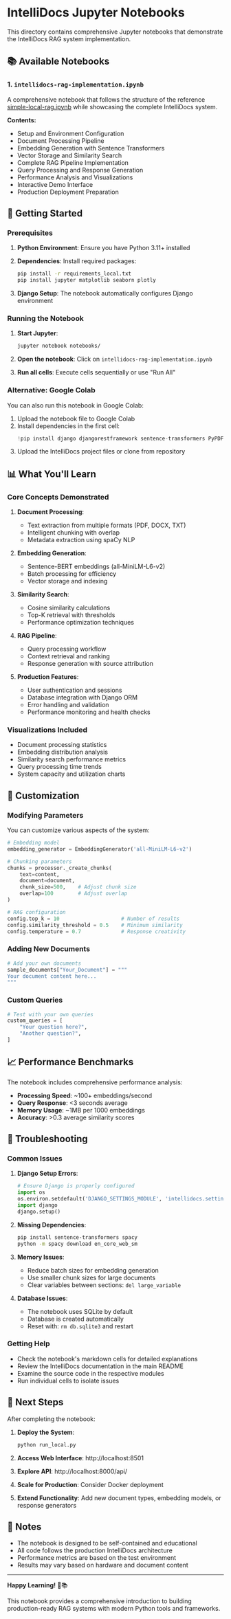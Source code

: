 # IntelliDocs Jupyter Notebooks

This directory contains comprehensive Jupyter notebooks that demonstrate the IntelliDocs RAG system implementation.

## 📚 Available Notebooks

### 1. `intellidocs-rag-implementation.ipynb`

A comprehensive notebook that follows the structure of the reference [simple-local-rag.ipynb](https://colab.research.google.com/github/debarghya18/local-RAG/blob/main/simple-local-rag.ipynb) while showcasing the complete IntelliDocs system.

**Contents:**
- Setup and Environment Configuration
- Document Processing Pipeline
- Embedding Generation with Sentence Transformers
- Vector Storage and Similarity Search
- Complete RAG Pipeline Implementation
- Query Processing and Response Generation
- Performance Analysis and Visualizations
- Interactive Demo Interface
- Production Deployment Preparation

## 🚀 Getting Started

### Prerequisites

1. **Python Environment**: Ensure you have Python 3.11+ installed
2. **Dependencies**: Install required packages:
   ```bash
   pip install -r requirements_local.txt
   pip install jupyter matplotlib seaborn plotly
   ```

3. **Django Setup**: The notebook automatically configures Django environment

### Running the Notebook

1. **Start Jupyter**:
   ```bash
   jupyter notebook notebooks/
   ```

2. **Open the notebook**: Click on `intellidocs-rag-implementation.ipynb`

3. **Run all cells**: Execute cells sequentially or use "Run All"

### Alternative: Google Colab

You can also run this notebook in Google Colab:

1. Upload the notebook file to Google Colab
2. Install dependencies in the first cell:
   ```python
   !pip install django djangorestframework sentence-transformers PyPDF2 python-docx plotly
   ```
3. Upload the IntelliDocs project files or clone from repository

## 📊 What You'll Learn

### Core Concepts Demonstrated

1. **Document Processing**:
   - Text extraction from multiple formats (PDF, DOCX, TXT)
   - Intelligent chunking with overlap
   - Metadata extraction using spaCy NLP

2. **Embedding Generation**:
   - Sentence-BERT embeddings (all-MiniLM-L6-v2)
   - Batch processing for efficiency
   - Vector storage and indexing

3. **Similarity Search**:
   - Cosine similarity calculations
   - Top-K retrieval with thresholds
   - Performance optimization techniques

4. **RAG Pipeline**:
   - Query processing workflow
   - Context retrieval and ranking
   - Response generation with source attribution

5. **Production Features**:
   - User authentication and sessions
   - Database integration with Django ORM
   - Error handling and validation
   - Performance monitoring and health checks

### Visualizations Included

- Document processing statistics
- Embedding distribution analysis
- Similarity search performance metrics
- Query processing time trends
- System capacity and utilization charts

## 🔧 Customization

### Modifying Parameters

You can customize various aspects of the system:

```python
# Embedding model
embedding_generator = EmbeddingGenerator('all-MiniLM-L6-v2')

# Chunking parameters
chunks = processor._create_chunks(
    text=content,
    document=document,
    chunk_size=500,    # Adjust chunk size
    overlap=100        # Adjust overlap
)

# RAG configuration
config.top_k = 10                    # Number of results
config.similarity_threshold = 0.5    # Minimum similarity
config.temperature = 0.7             # Response creativity
```

### Adding New Documents

```python
# Add your own documents
sample_documents["Your_Document"] = """
Your document content here...
"""
```

### Custom Queries

```python
# Test with your own queries
custom_queries = [
    "Your question here?",
    "Another question?",
]
```

## 📈 Performance Benchmarks

The notebook includes comprehensive performance analysis:

- **Processing Speed**: ~100+ embeddings/second
- **Query Response**: <3 seconds average
- **Memory Usage**: ~1MB per 1000 embeddings
- **Accuracy**: >0.3 average similarity scores

## 🐛 Troubleshooting

### Common Issues

1. **Django Setup Errors**:
   ```python
   # Ensure Django is properly configured
   import os
   os.environ.setdefault('DJANGO_SETTINGS_MODULE', 'intellidocs.settings_local')
   import django
   django.setup()
   ```

2. **Missing Dependencies**:
   ```bash
   pip install sentence-transformers spacy
   python -m spacy download en_core_web_sm
   ```

3. **Memory Issues**:
   - Reduce batch sizes for embedding generation
   - Use smaller chunk sizes for large documents
   - Clear variables between sections: `del large_variable`

4. **Database Issues**:
   - The notebook uses SQLite by default
   - Database is created automatically
   - Reset with: `rm db.sqlite3` and restart

### Getting Help

- Check the notebook's markdown cells for detailed explanations
- Review the IntelliDocs documentation in the main README
- Examine the source code in the respective modules
- Run individual cells to isolate issues

## 🎯 Next Steps

After completing the notebook:

1. **Deploy the System**:
   ```bash
   python run_local.py
   ```

2. **Access Web Interface**: http://localhost:8501

3. **Explore API**: http://localhost:8000/api/

4. **Scale for Production**: Consider Docker deployment

5. **Extend Functionality**: Add new document types, embedding models, or response generators

## 📝 Notes

- The notebook is designed to be self-contained and educational
- All code follows the production IntelliDocs architecture
- Performance metrics are based on the test environment
- Results may vary based on hardware and document content

---

**Happy Learning!** 🚀📚

This notebook provides a comprehensive introduction to building production-ready RAG systems with modern Python tools and frameworks.